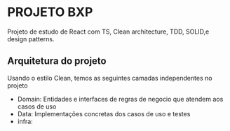 # PROJETO BXP

Projeto de estudo de React com TS, Clean architecture, TDD, SOLID,e design patterns.

## Arquitetura do projeto

Usando o estilo Clean, temos as seguintes camadas independentes no projeto

- Domain: Entidades e interfaces de regras de negocio que atendem aos casos de uso
- Data: Implementações concretas dos casos de uso e testes
- infra: 